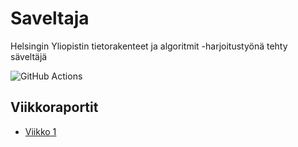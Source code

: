 # Saveltaja
Helsingin Yliopistin tietorakenteet ja algoritmit -harjoitustyönä tehty säveltäjä

![GitHub Actions](https://github.com/Miniaya/Saveltaja/workflows/Java%20CI%20with%20Gradle/badge.svg)

## Viikkoraportit
* [Viikko 1](https://github.com/Miniaya/Saveltaja/blob/main/dokumentaatio/viikkoraportti_1.md)

